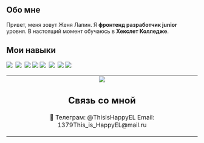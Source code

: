 ## Обо мне

Привет, меня зовут Женя Лапин. Я **фронтенд разработчик junior** уровня. В настоящий момент обучаюсь в **Хекслет Колледже**.

## Мои навыки

<img src="https://img.shields.io/badge/HTML-%23E34F26.svg?logo=html5&logoColor=white"> 
<img src="https://img.shields.io/badge/CSS-1572B6?logo=css3&logoColor=fff"> 
<img src="https://img.shields.io/badge/JavaScript-F7DF1E?logo=javascript&logoColor=000">
<img src="https://img.shields.io/badge/Python-3776AB?logo=python&logoColor=fff">
<img src="https://img.shields.io/badge/GitHub-%23121011.svg?logo=github&logoColor=white"> 
<img src="https://img.shields.io/badge/npm-CB3837?logo=npm&logoColor=fff"> 
<img src="https://img.shields.io/badge/%D0%9E%D0%9E%D0%9F-blue?logo=c%2B%2B">
<img src="https://img.shields.io/badge/MVC-orange?logo=rubyonrails">

<table><tbody><tr border="none"><td width="50%" align="center">
<img src="https://www.codewars.com/users/This_is_Happy/badges/large">

## Связь со мной

<p align="center">🔗 Телеграм: @ThisisHappyEL </a> Email: 1379This_is_HappyEL@mail.ru</p>
